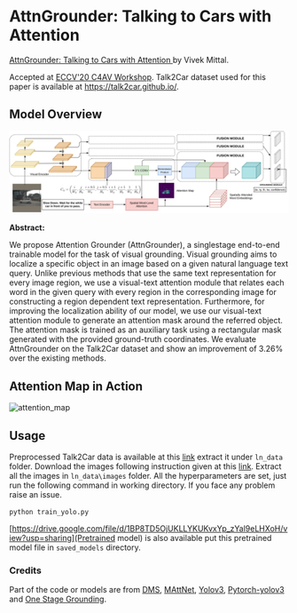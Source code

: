 # AttnGrounder: Talking to Cars with Attention
[AttnGrounder: Talking to Cars with Attention ](https://arxiv.org/pdf/2009.05684.pdf) by Vivek Mittal. 

Accepted at [ECCV'20 C4AV Workshop](https://c4av-2020.github.io/). Talk2Car dataset used for this paper is available at https://talk2car.github.io/.

## Model Overview
![complete_model](complete_model.png "AttnGrounder Complete Model")

**Abstract:** <p>We propose Attention Grounder (AttnGrounder), a singlestage end-to-end trainable model for the task of visual grounding. Visual
grounding aims to localize a specific object in an image based on a given
natural language text query. Unlike previous methods that use the same
text representation for every image region, we use a visual-text attention
module that relates each word in the given query with every region in
the corresponding image for constructing a region dependent text representation. Furthermore, for improving the localization ability of our
model, we use our visual-text attention module to generate an attention mask around the referred object. The attention mask is trained as
an auxiliary task using a rectangular mask generated with the provided
ground-truth coordinates. We evaluate AttnGrounder on the Talk2Car
dataset and show an improvement of 3.26% over the existing methods.</p>

## Attention Map in Action
![attention_map](examples_img_final.png "Attention Map")

## Usage
Preprocessed Talk2Car data is available at this [link](https://drive.google.com/drive/folders/11R3VTHKErToa78qZ51vbIoGCHKsrfJLe?usp=sharing) extract it under `ln_data` folder. Download the images following instruction given at this [link](https://talk2car.github.io/). Extract all the images in `ln_data\images` folder. All the hyperparameters are set, just run the following command in working directory. If you face any problem raise an issue. 
```
python train_yolo.py
```
[https://drive.google.com/file/d/1BP8TD5OjUKLLYKUKvxYp_zYal9eLHXoH/view?usp=sharing](Pretrained model) is also available put this pretrained model file in `saved_models`  directory.
### Credits
Part of the code or models are from 
[DMS](https://github.com/BCV-Uniandes/DMS),
[MAttNet](https://github.com/lichengunc/MAttNet),
[Yolov3](https://pjreddie.com/darknet/yolo/), 
[Pytorch-yolov3](https://github.com/eriklindernoren/PyTorch-YOLOv3) and
[One Stage Grounding](https://github.com/zyang-ur/onestage_grounding).
